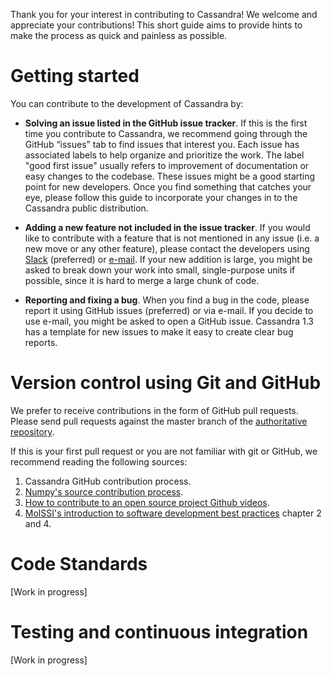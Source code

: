 Thank you for your interest in contributing to Cassandra! 
We welcome and appreciate your contributions!  This short
guide aims to provide hints to make the process as quick
and painless as possible.

Getting started
===============

You can contribute to the development of Cassandra by:

- **Solving an issue listed in the GitHub issue tracker**. If this is the
	first time you contribute to Cassandra, we recommend going through
	the GitHub “issues” tab to find issues that interest you. Each issue
	has associated labels to help organize and prioritize the work. The label "good
	first issue" usually refers to improvement of documentation or easy changes to the codebase.
	These issues might be a good starting point for new developers. 
	Once you find something that catches your eye, please follow this guide to incorporate your
	changes in to the Cassandra public distribution.

- **Adding a new feature not included in the issue tracker**. If you would
	  like to contribute with a feature that is not mentioned in any issue
	(i.e. a new move or any other feature), please
	contact the developers using [Slack](https://cassandra-nd.slack.com/messages/general/) (preferred) or [e-mail](https://cassandra.nd.edu/index.php/about-cassandra/contributors). If your new
	addition is large, you might be asked to break down your work into small,
	single-purpose units if possible, since it is 
	hard to merge a large chunk of code. 
- **Reporting and fixing a bug**. When you find a bug in the code, please
	report it using GitHub issues (preferred) or via e-mail.  If you
	decide to use e-mail, you might be asked to
	open a GitHub issue. Cassandra 1.3 has a template
	for new issues to make it easy to create clear bug reports. 

Version control using Git and GitHub
====================================

We prefer to receive contributions 
in the form of GitHub pull requests. Please send pull requests against the
master branch of the [authoritative repository](https://github.com/MaginnGroup/Cassandra/).

If this is your first pull request or you are not familiar
with git or GitHub, we recommend reading the following
sources:

1. Cassandra GitHub contribution process.
1. [Numpy's source contribution process](https://docs.scipy.org/doc/numpy/dev/gitwash/index.html).
1. [How to contribute to an open source project 
Github videos](https://egghead.io/series/how-to-contribute-to-an-open-source-project-on-github).
1. [MolSSI's introduction to software development best practices](https://molssi-education.github.io/CMS-Python-DevOps/) chapter 2 and 4.


Code Standards
==============

[Work in progress]

Testing and continuous integration
==================================

[Work in progress]
